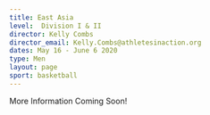 ```yaml
---
title: East Asia
level:  Division I & II
director: Kelly Combs
director_email: Kelly.Combs@athletesinaction.org
dates: May 16 - June 6 2020
type: Men
layout: page
sport: basketball
---
```

More Information Coming Soon!